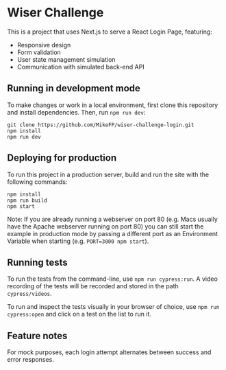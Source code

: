 # Wiser Challenge

This is a project that uses Next.js to serve a React Login Page, featuring:

- Responsive design
- Form validation
- User state management simulation
- Communication with simulated back-end API

## Running in development mode

To make changes or work in a local environment, first clone this repository and install dependencies. Then, run `npm run dev`:

    git clone https://github.com/MikeFP/wiser-challenge-login.git
    npm install
    npm run dev

## Deploying for production

To run this project in a production server, build and run the site with the following commands:

    npm install
    npm run build
    npm start

Note: If you are already running a webserver on port 80 (e.g. Macs usually have the Apache webserver running on port 80) you can still start the example in production mode by passing a different port as an Environment Variable when starting (e.g. `PORT=3000 npm start`).

## Running tests

To run the tests from the command-line, use `npm run cypress:run`. A video recording of the tests will be recorded and stored in the path `cypress/videos`.

To run and inspect the tests visually in your browser of choice, use `npm run cypress:open` and click on a test on the list to run it.

## Feature notes

For mock purposes, each login attempt alternates between success and error responses.
